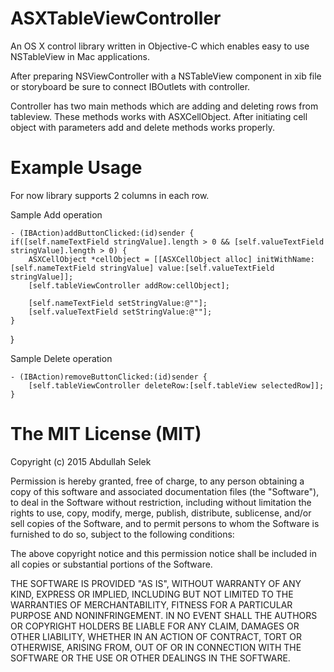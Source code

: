 # ASXTableViewController
An OS X control library written in Objective-C which enables easy to use NSTableView in Mac applications.

After preparing NSViewController with a NSTableView component in 
xib file or storyboard be sure to connect IBOutlets with controller.

Controller has two main methods which are adding and deleting rows from tableview.
These methods works with ASXCellObject. After initiating cell object with parameters
add and delete methods works properly.

# Example Usage

For now library supports 2 columns in each row.

Sample Add operation

	- (IBAction)addButtonClicked:(id)sender {
    if([self.nameTextField stringValue].length > 0 && [self.valueTextField stringValue].length > 0) {
        ASXCellObject *cellObject = [[ASXCellObject alloc] initWithName:[self.nameTextField stringValue] value:[self.valueTextField stringValue]];
        [self.tableViewController addRow:cellObject];
        
        [self.nameTextField setStringValue:@""];
        [self.valueTextField setStringValue:@""];
    }
}

Sample Delete operation

	- (IBAction)removeButtonClicked:(id)sender {
    	[self.tableViewController deleteRow:[self.tableView selectedRow]];
	}
	
# The MIT License (MIT)

Copyright (c) 2015 Abdullah Selek

Permission is hereby granted, free of charge, to any person obtaining a copy
of this software and associated documentation files (the "Software"), to deal
in the Software without restriction, including without limitation the rights
to use, copy, modify, merge, publish, distribute, sublicense, and/or sell
copies of the Software, and to permit persons to whom the Software is
furnished to do so, subject to the following conditions:

The above copyright notice and this permission notice shall be included in all
copies or substantial portions of the Software.

THE SOFTWARE IS PROVIDED "AS IS", WITHOUT WARRANTY OF ANY KIND, EXPRESS OR
IMPLIED, INCLUDING BUT NOT LIMITED TO THE WARRANTIES OF MERCHANTABILITY,
FITNESS FOR A PARTICULAR PURPOSE AND NONINFRINGEMENT. IN NO EVENT SHALL THE
AUTHORS OR COPYRIGHT HOLDERS BE LIABLE FOR ANY CLAIM, DAMAGES OR OTHER
LIABILITY, WHETHER IN AN ACTION OF CONTRACT, TORT OR OTHERWISE, ARISING FROM,
OUT OF OR IN CONNECTION WITH THE SOFTWARE OR THE USE OR OTHER DEALINGS IN THE
SOFTWARE.

	
